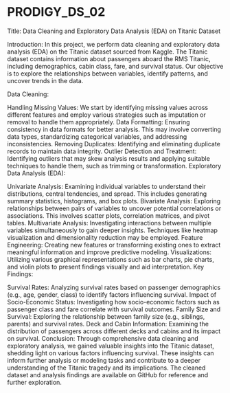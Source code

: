 # PRODIGY_DS_02
Title: Data Cleaning and Exploratory Data Analysis (EDA) on Titanic Dataset

Introduction:
In this project, we perform data cleaning and exploratory data analysis (EDA) on the Titanic dataset sourced from Kaggle. The Titanic dataset contains information about passengers aboard the RMS Titanic, including demographics, cabin class, fare, and survival status. Our objective is to explore the relationships between variables, identify patterns, and uncover trends in the data.

Data Cleaning:

Handling Missing Values: We start by identifying missing values across different features and employ various strategies such as imputation or removal to handle them appropriately.
Data Formatting: Ensuring consistency in data formats for better analysis. This may involve converting data types, standardizing categorical variables, and addressing inconsistencies.
Removing Duplicates: Identifying and eliminating duplicate records to maintain data integrity.
Outlier Detection and Treatment: Identifying outliers that may skew analysis results and applying suitable techniques to handle them, such as trimming or transformation.
Exploratory Data Analysis (EDA):

Univariate Analysis: Examining individual variables to understand their distributions, central tendencies, and spread. This includes generating summary statistics, histograms, and box plots.
Bivariate Analysis: Exploring relationships between pairs of variables to uncover potential correlations or associations. This involves scatter plots, correlation matrices, and pivot tables.
Multivariate Analysis: Investigating interactions between multiple variables simultaneously to gain deeper insights. Techniques like heatmap visualization and dimensionality reduction may be employed.
Feature Engineering: Creating new features or transforming existing ones to extract meaningful information and improve predictive modeling.
Visualizations: Utilizing various graphical representations such as bar charts, pie charts, and violin plots to present findings visually and aid interpretation.
Key Findings:

Survival Rates: Analyzing survival rates based on passenger demographics (e.g., age, gender, class) to identify factors influencing survival.
Impact of Socio-Economic Status: Investigating how socio-economic factors such as passenger class and fare correlate with survival outcomes.
Family Size and Survival: Exploring the relationship between family size (e.g., siblings, parents) and survival rates.
Deck and Cabin Information: Examining the distribution of passengers across different decks and cabins and its impact on survival.
Conclusion:
Through comprehensive data cleaning and exploratory analysis, we gained valuable insights into the Titanic dataset, shedding light on various factors influencing survival. These insights can inform further analysis or modeling tasks and contribute to a deeper understanding of the Titanic tragedy and its implications. The cleaned dataset and analysis findings are available on GitHub for reference and further exploration.



